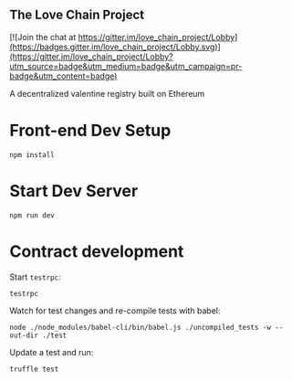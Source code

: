 The Love Chain Project
------------------------------------

[![Join the chat at https://gitter.im/love_chain_project/Lobby](https://badges.gitter.im/love_chain_project/Lobby.svg)](https://gitter.im/love_chain_project/Lobby?utm_source=badge&utm_medium=badge&utm_campaign=pr-badge&utm_content=badge)

A decentralized valentine registry built on Ethereum

# Front-end Dev Setup

`npm install`

# Start Dev Server

`npm run dev`

# Contract development

Start `testrpc`:

```
testrpc
```

Watch for test changes and re-compile tests with babel:

```
node ./node_modules/babel-cli/bin/babel.js ./uncompiled_tests -w --out-dir ./test
```

Update a test and run:

```
truffle test
```
